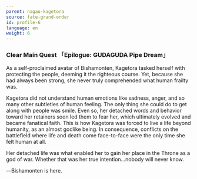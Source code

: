 ```yaml
---
parent: nagao-kagetora
source: fate-grand-order
id: profile-6
language: en
weight: 6
---
```


### Clear Main Quest 「Epilogue: GUDAGUDA Pipe Dream」

As a self-proclaimed avatar of Bishamonten, Kagetora tasked herself with protecting the people, deeming it the righteous course. Yet, because she had always been strong, she never truly comprehended what human frailty was.

Kagetora did not understand human emotions like sadness, anger, and so many other subtleties of human feeling. The only thing she could do to get along with people was smile. Even so, her detached words and behavior toward her retainers soon led them to fear her, which ultimately evolved and became fanatical faith. This is how Kagetora was forced to live a life beyond humanity, as an almost godlike being. In consequence, conflicts on the battlefield where life and death come face-to-face were the only time she felt human at all.

Her detached life was what enabled her to gain her place in the Throne as a god of war. Whether that was her true intention…nobody will never know.

―Bishamonten is here.
